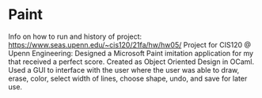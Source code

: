 # Paint
Info on how to run and history of project: https://www.seas.upenn.edu/~cis120/21fa/hw/hw05/
Project for CIS120 @ Upenn Engineering: Designed a Microsoft Paint imitation application for my that received a perfect score. Created as Object Oriented Design in OCaml. Used a GUI to interface with the user where the user was able to draw, erase, color, select width of lines, choose shape, undo, and save for later use.
